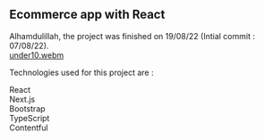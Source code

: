 ## Ecommerce app with React

Alhamdulillah, the project was finished on 19/08/22 (Intial commit : 07/08/22). 
<br />
[under10.webm](https://user-images.githubusercontent.com/75086310/186441324-f20b37f3-da34-41c6-8884-ac9a15dafe31.webm)

Technologies used for this project are :

React <br />
Next.js <br />
Bootstrap <br />
TypeScript <br />
Contentful <br />


